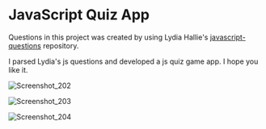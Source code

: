 # JavaScript Quiz App

Questions in this project was created by using Lydia Hallie's [javascript-questions](https://github.com/lydiahallie/javascript-questions) repository. 

I parsed Lydia's js questions and developed a js quiz game app. I hope you like it.

![Screenshot_202](https://user-images.githubusercontent.com/16213088/75444776-1f560c00-5975-11ea-85ba-67c060483f22.png)

![Screenshot_203](https://user-images.githubusercontent.com/16213088/75444780-211fcf80-5975-11ea-90b1-e658f7257f3f.png)

![Screenshot_204](https://user-images.githubusercontent.com/16213088/75444785-2250fc80-5975-11ea-8f76-be244dc8dfdc.png)